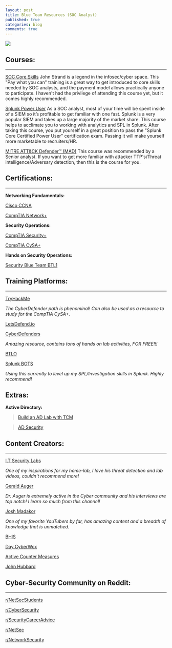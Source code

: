 ```yaml
---
layout: post
title: Blue Team Resources (SOC Analyst)
published: true
categories: blog
comments: true
---
```

![]({{site.baseurl}}/images/blueboy.jpg)

## Courses:
***
[SOC Core Skills](https://www.antisyphontraining.com/soc-core-skills-w-john-strand/)
John Strand is a legend in the infosec/cyber space. This "Pay what you can" training is a great way to get introduced to core skills needed by SOC analysts, and the payment model allows practically anyone to participate. I haven't had the privilege of attending this course yet, but it comes highly recommended.

[Splunk Power User](https://www.udemy.com/course/splunk-zero-to-power-user/)
As a SOC analyst, most of your time will be spent inside of a SIEM so it’s profitable to get familiar with one fast. Splunk is a very popular SIEM and takes up a large majority of the market share. This course helps to acclimate you to working with analytics and SPL in Splunk. After taking this course, you put yourself in a great position to pass the "Splunk Core Certified Power User" certification exam. Passing it will make yourself more marketable to recruiters/HR.

[MITRE ATT&CK Defender™ (MAD)](https://www.cybrary.it/course/mitre-attack-defender-mad-attack-fundamentals/)
This course was recommended by a Senior analyst. If you want to get more familiar with attacker TTP's/Threat intelligence/Adversary detection, then this is the course for you.


## Certifications:
***
**Networking Fundamentals:**

[Cisco CCNA](https://www.cisco.com/c/en/us/training-events/training-certifications/certifications/associate/ccna.html)

[CompTIA Network+](https://www.comptia.org/certifications/network)

**Security Operations:**

[CompTIA Security+](https://www.comptia.org/certifications/security)

[CompTIA CySA+](https://www.comptia.org/certifications/cybersecurity-analyst)

**Hands on Security Operations:**

[Security Blue Team BTL1](https://securityblue.team/why-btl1/)

## Training Platforms:
***
[TryHackMe](https://tryhackme.com/path/outline/blueteam)

*The CyberDefender path is phenominal! Can also be used as a resource to study for the CompTIA CySA+.*

[LetsDefend.io](https://letsdefend.io/)

[CyberDefenders](https://cyberdefenders.org/)

*Amazing resource, contains tons of hands on lab activities, FOR FREE!!!*

[BTLO](https://blueteamlabs.online/)

[Splunk BOTS](https://bots.splunk.com/)

*Using this currently to level up my SPL/Investigation skills in Splunk. Highly recommend!*

## Extras:

**Active Directory:**

> [Build an AD Lab with TCM](https://www.youtube.com/watch?v=xftEuVQ7kY0)

> [AD Security](https://adsecurity.org/)


## Content Creators:
***
[I.T Security Labs](https://www.youtube.com/c/ITSecurityLabs)

*One of my inspirations for my home-lab, I love his threat detection and lab videos, couldn't recommend more!*

[Gerald Auger](https://www.youtube.com/c/GeraldAuger)

*Dr. Auger is extremely active in the Cyber community and his interviews are top notch! I learn so much from this channel!*

[Josh Madakor](https://www.youtube.com/c/JoshMadakor)

*One of my favorite YouTubers by far, has amazing content and a breadth of knowledge that is unmatched.*

[BHIS](https://www.youtube.com/c/BlackHillsInformationSecurity)

[Day CyberWox](https://www.youtube.com/c/DayCyberwox)

[Active Counter Measures](https://www.youtube.com/c/ActiveCountermeasures)

[John Hubbard](https://www.youtube.com/c/SecHubb)

## Cyber-Security Community on Reddit:
***
[r/NetSecStudents](https://www.reddit.com/r/netsecstudents/)

[r/CyberSecurity](https://www.reddit.com/r/Cybersecurity/)

[r/SecurityCareerAdvice]( https://www.reddit.com/r/SecurityCareerAdvice/)

[r/NetSec](https://www.reddit.com/r/NetSec/)

[r/NetworkSecurity](https://www.reddit.com/r/NetworkSecurity/)
